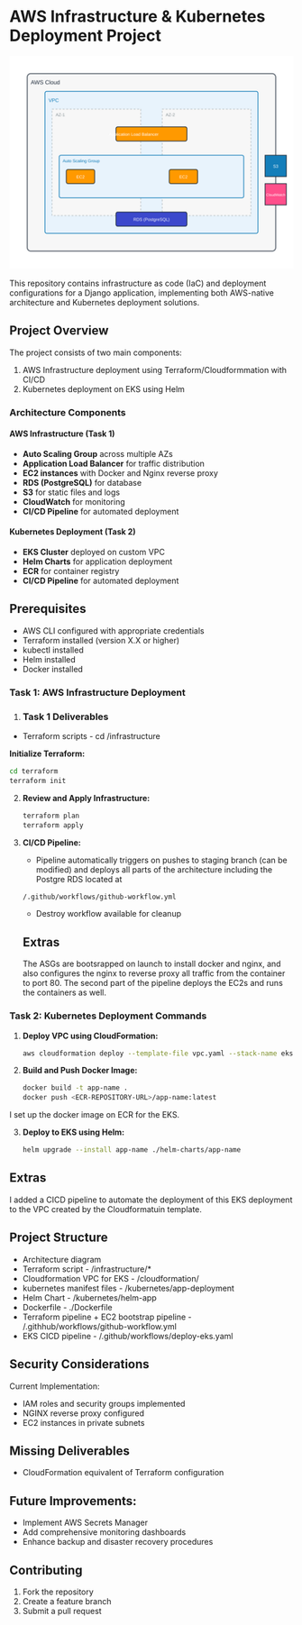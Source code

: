 # AWS Infrastructure & Kubernetes Deployment Project

![AWS Architecture](./aws-architecture.svg)

This repository contains infrastructure as code (IaC) and deployment configurations for a Django application, implementing both AWS-native architecture and Kubernetes deployment solutions.

## Project Overview

The project consists of two main components:
1. AWS Infrastructure deployment using Terraform/Cloudformmation with CI/CD
2. Kubernetes deployment on EKS using Helm

### Architecture Components

#### AWS Infrastructure (Task 1)

- **Auto Scaling Group** across multiple AZs
- **Application Load Balancer** for traffic distribution
- **EC2 instances** with Docker and Nginx reverse proxy
- **RDS (PostgreSQL)** for database
- **S3** for static files and logs
- **CloudWatch** for monitoring
- **CI/CD Pipeline** for automated deployment


    
#### Kubernetes Deployment (Task 2)
- **EKS Cluster** deployed on custom VPC
- **Helm Charts** for application deployment
- **ECR** for container registry
- **CI/CD Pipeline** for automated deployment

## Prerequisites

- AWS CLI configured with appropriate credentials
- Terraform installed (version X.X or higher)
- kubectl installed
- Helm installed
- Docker installed


### Task 1: AWS Infrastructure Deployment

1. ### Task 1 Deliverables
- Terraform scripts - cd /infrastructure 

**Initialize Terraform:**
   ```bash
   cd terraform
   terraform init
   ```

2. **Review and Apply Infrastructure:**
   ```bash
   terraform plan
   terraform apply
   ```

3. **CI/CD Pipeline:**
   - Pipeline automatically triggers on pushes to staging branch (can be modified) and deploys all parts of the architecture including the Postgre RDS located at

   ```bash
   /.github/workflows/github-workflow.yml
   ```

   - Destroy workflow available for cleanup
   
   ## Extras
   The ASGs are bootsrapped on launch to install docker and nginx, and also configures the nginx to reverse proxy all traffic from the container to port 80.
   The second part of the pipeline deploys the EC2s and runs the containers as well.

### Task 2: Kubernetes Deployment Commands

1. **Deploy VPC using CloudFormation:**
   ```bash
   aws cloudformation deploy --template-file vpc.yaml --stack-name eks-vpc
   ```

2. **Build and Push Docker Image:**
   ```bash
   docker build -t app-name .
   docker push <ECR-REPOSITORY-URL>/app-name:latest
   ```
I set up the docker image on ECR for the EKS.


3. **Deploy to EKS using Helm:**
   ```bash
   helm upgrade --install app-name ./helm-charts/app-name
   ```
## Extras
I added a CICD pipeline to automate the deployment of this EKS deployment to the VPC created by the Cloudformatuin template.

## Project Structure

- Architecture diagram 
- Terraform script - /infrastructure/*
- Cloudformation VPC for EKS - /cloudformation/
- kubernetes manifest files - /kubernetes/app-deployment
- Helm Chart - /kubernetes/helm-app
- Dockerfile - ./Dockerfile
- Terraform pipeline + EC2 bootstrap pipeline - /.githhub/workflows/github-workflow.yml
- EKS CICD pipeline - /.github/workflows/deploy-eks.yaml


## Security Considerations

Current Implementation:
- IAM roles and security groups implemented
- NGINX reverse proxy configured
- EC2 instances in private subnets

## Missing Deliverables

- CloudFormation equivalent of Terraform configuration

 ## Future Improvements:
   - Implement AWS Secrets Manager
   - Add comprehensive monitoring dashboards
   - Enhance backup and disaster recovery procedures

## Contributing

1. Fork the repository
2. Create a feature branch
3. Submit a pull request
